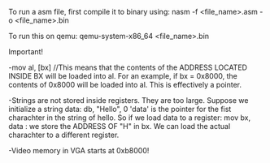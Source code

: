 To run a asm file, first compile it to binary using:
nasm -f <file_name>.asm -o <file_name>.bin

To run this on qemu:
qemu-system-x86_64 <file_name>.bin


Important!     

-mov al, [bx]  //This means that the contents of the ADDRESS LOCATED INSIDE BX will be loaded into al. 
                For an example, if bx = 0x8000, the contents of 0x8000 will be loaded into al.
                This is effectively a pointer.

-Strings are not stored inside registers. They are too large. 
 Suppose we initialize a string
 data: db, "Hello", 0
 'data' is the pointer for the fist charachter in the string of hello.
 So if we load data to a register: mov bx, data : we store the ADDRESS OF "H" in bx. 
 We can load the actual charachter to a different register.

-Video memory in VGA starts at 0xb8000!
